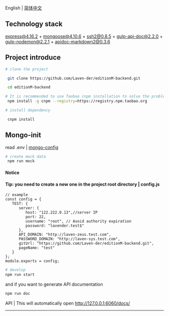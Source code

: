 English | [ 简体中文](./README.zh-CN.md)

## Technology stack

express@4.16.2 + mongoose@4.10.6 + ssh2@0.8.5 + gulp-api-doc@2.2.0 + gulp-nodemon@2.2.1 + apidoc-markdown2@0.3.6

## Project introduce

```bash
# clone the project

 git clone https://github.com/Laven-der/editionM-backend.git

 cd editionM-backend

# It is recommended to use Taobao cnpm installation to solve the problem of slow download speed of NPM through the following operations
 npm install -g cnpm --registry=https://registry.npm.taobao.org

# install dependency

 cnpm install
```

## Mongo-init

read .env | [mongo-config](./MONGOD.md)

```bash
# create mock data
 npm run mock

```

#### Notice

#### Tip: you need to create a new one in the project root directory | config.js

```
// example
const config = {
   TEST: {
      server: {
         host: "122.222.0.13",//server IP
         port: 22,
         username: "root", // Avoid authority expiration
         password: "lavender.test$"
      },
      API_DOMAIN: "http://laven-zeus.test.com",
      PASSWORD_DOMAIN: "http://laven-sys.test.com",
      gitUrl: "https://github.com/Laven-der/editionM-backend.git",
      pageName: "test"
   }
};
module.exports = config;
```

```bash
# develop
npm run start
```

and if you want to generate API documentation

```bash
npm run doc
```

API | This will automatically open http://127.0.0.1:6060/docs/

---
